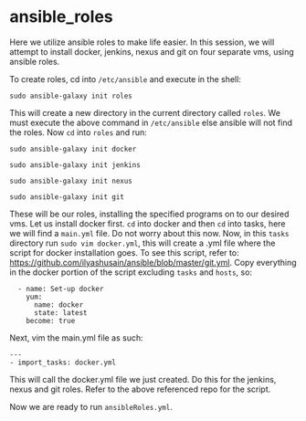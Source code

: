 # ansible_roles

Here we utilize ansible roles to make life easier. In this session, we will attempt to install docker, jenkins, nexus and git on four separate vms, using ansible roles.

To create roles, cd into ```/etc/ansible``` and execute in the shell:

```sudo ansible-galaxy init roles```

This will create a new directory in the current directory called ```roles```. We must execute the above command in ```/etc/ansible``` else ansible will not find the roles. Now ```cd``` into ```roles``` and run:

```sudo ansible-galaxy init docker```

```sudo ansible-galaxy init jenkins```

```sudo ansible-galaxy init nexus```

```sudo ansible-galaxy init git```

These will be our roles, installing the specified programs on to our desired vms. Let us install docker first. ```cd``` into docker and then ```cd``` into tasks, here we will find a ```main.yml``` file. Do not worry about this now. Now, in this ```tasks``` directory run ```sudo vim docker.yml```, this will create a .yml file where the script for docker installation goes. To see this script, refer to: https://github.com/ilyashusain/ansible/blob/master/git.yml. Copy everything in the docker portion of the script excluding ```tasks``` and ```hosts```, so:

```
  - name: Set-up docker
    yum:
      name: docker
      state: latest
    become: true
```

Next, vim the main.yml file as such:

```
---
- import_tasks: docker.yml

```

This will call the docker.yml file we just created. Do this for the jenkins, nexus and git roles. Refer to the above referenced repo for the script.

Now we are ready to run ```ansibleRoles.yml```.
